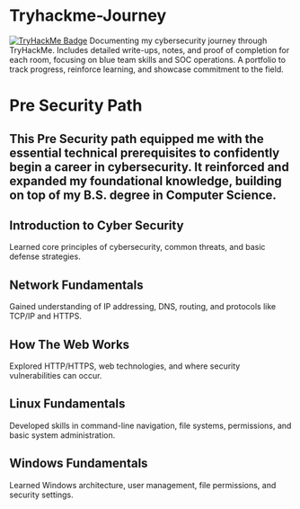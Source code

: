 # Tryhackme-Journey
[![TryHackMe Badge](https://tryhackme-badges.s3.amazonaws.com/ReynaldJay.png)](https://tryhackme.com/p/ReynaldJay)
Documenting my cybersecurity journey through TryHackMe. Includes detailed write-ups, notes, and proof of completion for each room, focusing on blue team skills and SOC operations. A portfolio to track progress, reinforce learning, and showcase commitment to the field.

# Pre Security Path
This **Pre Security** path equipped me with the essential technical prerequisites to confidently begin a career in cybersecurity. It reinforced and expanded my foundational knowledge, building on top of my B.S. degree in Computer Science. 
---

## **Introduction to Cyber Security**
Learned core principles of cybersecurity, common threats, and basic defense strategies.
## **Network Fundamentals**
Gained understanding of IP addressing, DNS, routing, and protocols like TCP/IP and HTTPS.
## **How The Web Works**
Explored HTTP/HTTPS, web technologies, and where security vulnerabilities can occur.
## **Linux Fundamentals**
Developed skills in command-line navigation, file systems, permissions, and basic system administration.
## **Windows Fundamentals**
Learned Windows architecture, user management, file permissions, and security settings.



